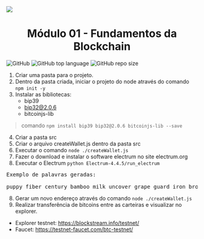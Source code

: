 <img src='img/seven.png'>
<h1 align="center">Módulo 01 - Fundamentos da Blockchain</h1>

![GitHub](https://img.shields.io/github/license/avellar1975/formacao-blockchain-dio)
![GitHub top language](https://img.shields.io/github/languages/top/avellar1975/formacao-blockchain-dio)
![GitHub repo size](https://img.shields.io/github/repo-size/avellar1975/formacao-blockchain-dio?color=orange)

1. Criar uma pasta para o projeto.
2. Dentro da pasta criada, iniciar o projeto do node através do comando ```npm init -y```
3. Instalar as bibliotecas:
   * bip39
   * bip32@2.0.6
   * bitcoinjs-lib
> comando ```npm install bip39 bip32@2.0.6 bitcoinjs-lib --save```
4. Criar a pasta src
5. Criar o arquivo createWallet.js dentro da pasta src
6. Executar o comando ```node ./createWallet.js```
7. Fazer o download e instalar o software electrum no site electrum.org
8. Executar o Electrum ```python Electrum-4.4.5/run_electrum``` 
<pre>
Exemplo de palavras geradas:
 
puppy fiber century bamboo milk uncover grape guard iron broken maze consider
</pre>

8. Gerar um novo endereço através do comando ```node ./createWallet.js```
9. Realizar transferência de bitcoins entre as carteiras e visualizar no explorer.

* Explorer testnet: https://blockstream.info/testnet/
* Faucet: https://testnet-faucet.com/btc-testnet/
